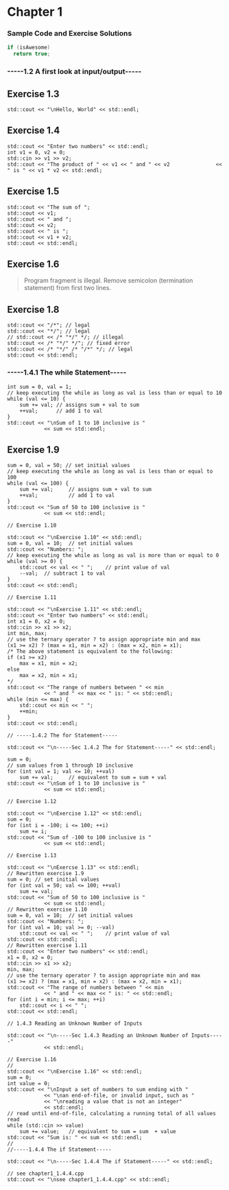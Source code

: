 # Chapter 1 

### Sample Code and Exercise Solutions

```C++
if (isAwesome)
  return true;
```
### -----1.2 A first look at input/output-----
	
## Exercise 1.3
	
	std::cout << "\nHello, World" << std::endl;
	
## Exercise 1.4
	
	std::cout << "Enter two numbers" << std::endl;
	int v1 = 0, v2 = 0;
	std::cin >> v1 >> v2;
	std::cout << "The product of " << v1 << " and " << v2				<< " is " << v1 * v2 << std::endl;
				
## Exercise 1.5
	
	std::cout << "The sum of ";
	std::cout << v1;
	std::cout << " and ";
	std::cout << v2;
	std::cout << " is ";
	std::cout << v1 + v2;
	std::cout << std::endl;
				
## Exercise 1.6

> Program fragment is illegal. Remove semicolon (termination statement)
> from first two lines.
	
## Exercise 1.8
	
	std::cout << "/*"; // legal
	std::cout << "*/"; // legal
	// std::cout << /* "*/" */; // illegal
	std::cout << /* "*/" */"; // fixed error
	std::cout << /* "*/" /* "/*" */; // legal
	std::cout << std::endl;
	
### -----1.4.1 The while Statement-----
	
	int sum = 0, val = 1;
	// keep executing the while as long as val is less than or equal to 10
	while (val <= 10) {
		sum += val;	// assigns sum + val to sum
		++val;		// add 1 to val
	}
	std::cout << "\nSum of 1 to 10 inclusive is "
				<< sum << std::endl;
				
## Exercise 1.9
	
	sum = 0, val = 50; // set initial values
	// keep executing the while as long as val is less than or equal to 100
	while (val <= 100) {
		sum += val;		// assigns sum + val to sum
		++val;			// add 1 to val
	}
	std::cout << "Sum of 50 to 100 inclusive is "
				<< sum << std::endl;
				
	// Exercise 1.10
	
	std::cout << "\nExercise 1.10" << std::endl;
	sum = 0, val = 10;	// set initial values
	std::cout << "Numbers: ";
	// keep executing the while as long as val is more than or equal to 0
	while (val >= 0) {
		std::cout << val << " ";	// print value of val
		--val;	// subtract 1 to val
	}
	std::cout << std::endl;
	
	// Exercise 1.11
	
	std::cout << "\nExercise 1.11" << std::endl;
	std::cout << "Enter two numbers" << std::endl;
	int x1 = 0, x2 = 0;
	std::cin >> x1 >> x2;
	int min, max;
	// use the ternary operator ? to assign appropriate min and max
	(x1 >= x2) ? (max = x1, min = x2) : (max = x2, min = x1);
	/* The above statement is equivalent to the following:
	if (x1 >= x2)
		max = x1, min = x2;
	else
		max = x2, min = x1;
	*/
	std::cout << "The range of numbers between " << min
				<< " and " << max << " is: " << std::endl;
	while (min <= max) {
		std::cout << min << " ";
		++min;
	}
	std::cout << std::endl;
	
	// -----1.4.2 The for Statement-----
	
	std::cout << "\n-----Sec 1.4.2 The for Statement-----" << std::endl;
	
	sum = 0;
	// sum values from 1 through 10 inclusive
	for (int val = 1; val <= 10; ++val)
		sum += val;		// equivalent to sum = sum + val
	std::cout << "\nSum of 1 to 10 inclusive is "
				<< sum << std::endl;
	
	// Exercise 1.12
	
	std::cout << "\nExercise 1.12" << std::endl;
	sum = 0;
	for (int i = -100; i <= 100; ++i)
		sum += i;
	std::cout << "Sum of -100 to 100 inclusive is "
				<< sum << std::endl;
				
	// Exercise 1.13
	
	std::cout << "\nExercse 1.13" << std::endl;
	// Rewritten exercise 1.9
	sum = 0; // set initial values
	for (int val = 50; val <= 100; ++val)
		sum += val;
	std::cout << "Sum of 50 to 100 inclusive is "
				<< sum << std::endl;
	// Rewritten exercise 1.10			
	sum = 0, val = 10;	// set initial values
	std::cout << "Numbers: ";
	for (int val = 10; val >= 0; --val)
		std::cout << val << " ";	// print value of val
	std::cout << std::endl;
	// Rewritten exercise 1.11
	std::cout << "Enter two numbers" << std::endl;
	x1 = 0, x2 = 0;
	std::cin >> x1 >> x2;
	min, max;
	// use the ternary operator ? to assign appropriate min and max
	(x1 >= x2) ? (max = x1, min = x2) : (max = x2, min = x1);
	std::cout << "The range of numbers between " << min
				<< " and " << max << " is: " << std::endl;
	for (int i = min; i <= max; ++i)
		std::cout << i << " ";			
	std::cout << std::endl;
	
	// 1.4.3 Reading an Unknown Number of Inputs
	
	std::cout << "\n-----Sec 1.4.3 Reading an Unknown Number of Inputs-----" 
				<< std::endl;
	
	// Exercise 1.16
	//
	std::cout << "\nExercise 1.16" << std::endl;
	sum = 0;
	int value = 0;
	std::cout << "\nInput a set of numbers to sum ending with "
				<< "\nan end-of-file, or invalid input, such as "
				<< "\nreading a value that is not an integer"
				<< std::endl;
	// read until end-of-file, calculating a running total of all values read
	while (std::cin >> value)
		sum += value;	// equivalent to sum = sum  + value
	std::cout << "Sum is: " << sum << std::endl;
	//
	//-----1.4.4 The if Statement-----
	
	std::cout << "\n-----Sec 1.4.4 The if Statement-----" << std::endl;
	
	// see chapter1_1.4.4.cpp
	std::cout << "\nsee chapter1_1.4.4.cpp" << std::endl;

